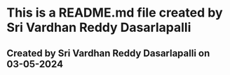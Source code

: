 <h1>This is a README.md file created by Sri Vardhan Reddy Dasarlapalli</h1>
<h2> Created by Sri Vardhan Reddy Dasarlapalli on 03-05-2024 </h2>